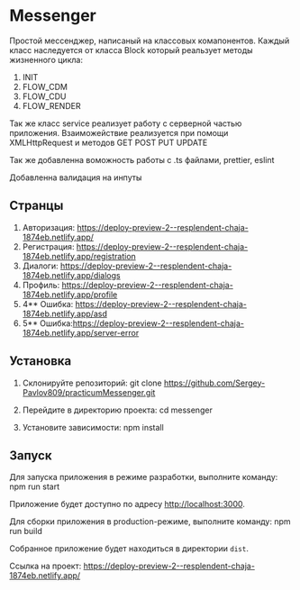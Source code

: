 # Messenger

Простой мессенджер, написаный на классовых комапонентов.
Каждый класс наследуется от класса Block который реальзует методы жизненного цикла:

1.  INIT
2.  FLOW_CDM
3.  FLOW_CDU
4.  FLOW_RENDER

Так же класс service реализует работу с серверной частью приложения.
Взаиможействие реализуется при помощи XMLHttpRequest и методов GET POST PUT UPDATE

Так же добавленна воможность работы с .ts файлами, prettier, eslint

Добавленна валидация на инпуты

## Странцы

1. Авторизация: https://deploy-preview-2--resplendent-chaja-1874eb.netlify.app/
2. Регистрация: https://deploy-preview-2--resplendent-chaja-1874eb.netlify.app/registration
3. Диалоги: https://deploy-preview-2--resplendent-chaja-1874eb.netlify.app/dialogs
4. Профиль: https://deploy-preview-2--resplendent-chaja-1874eb.netlify.app/profile
5. 4\*\* Ошибка: https://deploy-preview-2--resplendent-chaja-1874eb.netlify.app/asd
6. 5\*\* Ошибка:https://deploy-preview-2--resplendent-chaja-1874eb.netlify.app/server-error

## Установка

1. Склонируйте репозиторий:
   git clone https://github.com/Sergey-Pavlov809/practicumMessenger.git

2. Перейдите в директорию проекта:
   cd messenger

3. Установите зависимости:
   npm install

## Запуск

Для запуска приложения в режиме разработки, выполните команду:
npm run start

Приложение будет доступно по адресу [http://localhost:3000](http://localhost:3000).

Для сборки приложения в production-режиме, выполните команду:
npm run build

Собранное приложение будет находиться в директории `dist`.

Ссылка на проект: https://deploy-preview-2--resplendent-chaja-1874eb.netlify.app/
